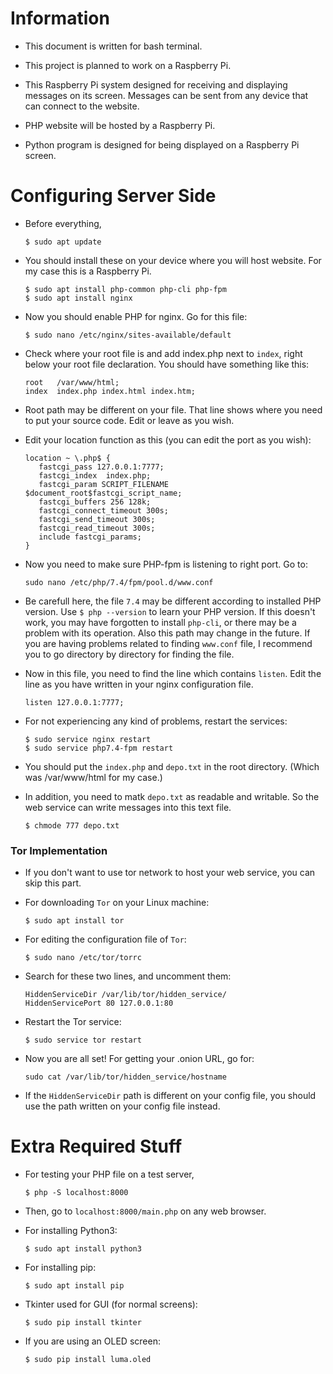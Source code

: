 # Information
* This document is written for bash terminal.

* This project is planned to work on a Raspberry Pi. 

* This Raspberry Pi system designed for receiving and displaying messages on its screen. Messages can be sent from any device that can connect to the website.

* PHP website will be hosted by a Raspberry Pi.

* Python program is designed for being displayed on a Raspberry Pi screen.

# Configuring Server Side
* Before everything,
    ```
    $ sudo apt update
    ```

* You should install these on your device where you will host website. For my case this is a Raspberry Pi.
    ```
    $ sudo apt install php-common php-cli php-fpm
    $ sudo apt install nginx
    ```

* Now you should enable PHP for nginx. Go for this file:
    ```
    $ sudo nano /etc/nginx/sites-available/default
    ```

* Check where your root file is and add index.php next to ```index```, right below your root file declaration. You should have something like this:
    ```
    root   /var/www/html;
    index  index.php index.html index.htm;
    ```
* Root path may be different on your file. That line shows where you need to put your source code. Edit or leave as you wish.

* Edit your location function as this (you can edit the port as you wish):
    ```
    location ~ \.php$ {
       fastcgi_pass 127.0.0.1:7777;
       fastcgi_index  index.php;
       fastcgi_param SCRIPT_FILENAME $document_root$fastcgi_script_name;
       fastcgi_buffers 256 128k;
       fastcgi_connect_timeout 300s;
       fastcgi_send_timeout 300s;
       fastcgi_read_timeout 300s;
       include fastcgi_params;
    }
    ```

* Now you need to make sure PHP-fpm is listening to right port. Go to:
    ```
    sudo nano /etc/php/7.4/fpm/pool.d/www.conf
    ```

* Be carefull here, the file ```7.4``` may be different according to installed PHP version. Use ```$ php --version``` to learn your PHP version. If this doesn't work, you may have forgotten to install ```php-cli```, or there may be a problem with its operation. Also this path may change in the future. If you are having problems related to finding ```www.conf``` file, I recommend you to go directory by directory for finding the file.

* Now in this file, you need to find the line which contains ```listen```. Edit the line as you have written in your nginx configuration file.
    ```
    listen 127.0.0.1:7777;
    ```

* For not experiencing any kind of problems, restart the services:
    ```
    $ sudo service nginx restart
    $ sudo service php7.4-fpm restart
    ```

* You should put the ```index.php``` and ```depo.txt``` in the root directory. (Which was /var/www/html for my case.)

* In addition, you need to matk ```depo.txt``` as readable and writable. So the web service can write messages into this text file.
    ```
    $ chmode 777 depo.txt
    ```

### Tor Implementation
* If you don't want to use tor network to host your web service, you can skip this part.
* For downloading ```Tor``` on your Linux machine:
    ```
    $ sudo apt install tor
    ```

* For editing the configuration file of ```Tor```:
    ```
    $ sudo nano /etc/tor/torrc
    ```

* Search for these two lines, and uncomment them:
    ```
    HiddenServiceDir /var/lib/tor/hidden_service/
    HiddenServicePort 80 127.0.0.1:80
    ```

* Restart the Tor service:
    ```
    $ sudo service tor restart
    ```

* Now you are all set! For getting your .onion URL, go for:
    ```
    sudo cat /var/lib/tor/hidden_service/hostname
    ```
* If the ```HiddenServiceDir``` path is different on your config file, you should use the path written on your config file instead.

# Extra Required Stuff
* For testing your PHP file on a test server, 
    ```
    $ php -S localhost:8000
    ```
* Then, go to ```localhost:8000/main.php``` on any web browser.

* For installing Python3:
    ```
    $ sudo apt install python3
    ```

* For installing pip:
    ```
    $ sudo apt install pip
    ```

* Tkinter used for GUI (for normal screens):
    ```
    $ sudo pip install tkinter
    ```

* If you are using an OLED screen: 
    ```
    $ sudo pip install luma.oled
    ```